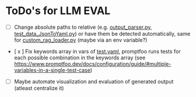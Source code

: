 # ToDo's for LLM EVAL


- [ ] Change absolute paths to relative (e.g. [output_parser.py](output/output_parser.py),  [test_data_JsonToYaml.py](input/test_data_JsonToYaml.py)) or have them be detected automatically, same for [custom_rag_loader.py](../libs/custom_rag_loader/custom_rag_loader.py) (maybe via an env variable?)
- [ x ] Fix keywords array in vars of [test.yaml](input/tests.yaml), promptfoo runs tests for each possible combination in the keywords array (see https://www.promptfoo.dev/docs/configuration/guide/#multiple-variables-in-a-single-test-case)
- [  ] Maybe automate visualization and evaluation of generated output (atleast centralize it)
